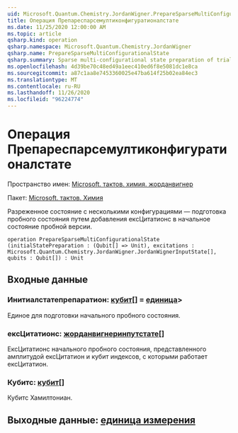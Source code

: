 ```yaml
---
uid: Microsoft.Quantum.Chemistry.JordanWigner.PrepareSparseMultiConfigurationalState
title: Операция Препареспарсемултиконфигуратионалстате
ms.date: 11/25/2020 12:00:00 AM
ms.topic: article
qsharp.kind: operation
qsharp.namespace: Microsoft.Quantum.Chemistry.JordanWigner
qsharp.name: PrepareSparseMultiConfigurationalState
qsharp.summary: Sparse multi-configurational state preparation of trial state by adding excitations to initial trial state.
ms.openlocfilehash: 4d39be70c48ed49a1eec410ed6f8e5081dc1e8ca
ms.sourcegitcommit: a87c1aa8e7453360025e47ba614f25b02ea84ec3
ms.translationtype: MT
ms.contentlocale: ru-RU
ms.lasthandoff: 11/26/2020
ms.locfileid: "96224774"
---
```

# <a name="preparesparsemulticonfigurationalstate-operation"></a>Операция Препареспарсемултиконфигуратионалстате

Пространство имен: [Microsoft. тактов. химия. жорданвигнер](xref:Microsoft.Quantum.Chemistry.JordanWigner)

Пакет: [Microsoft. тактов. Химия](https://nuget.org/packages/Microsoft.Quantum.Chemistry)


Разреженное состояние с несколькими конфигурациями — подготовка пробного состояния путем добавления ексЦитатионс в начальное состояние пробной версии.

```qsharp
operation PrepareSparseMultiConfigurationalState (initialStatePreparation : (Qubit[] => Unit), excitations : Microsoft.Quantum.Chemistry.JordanWigner.JordanWignerInputState[], qubits : Qubit[]) : Unit
```


## <a name="input"></a>Входные данные

### <a name="initialstatepreparation--qubit--unit"></a>Инитиалстатепрепаратион: [кубит](xref:microsoft.quantum.lang-ref.qubit)[] = [единица](xref:microsoft.quantum.lang-ref.unit)> 

Единое для подготовки начального пробного состояния.


### <a name="excitations--jordanwignerinputstate"></a>ексЦитатионс: [жорданвигнеринпутстате](xref:Microsoft.Quantum.Chemistry.JordanWigner.JordanWignerInputState)[]

ЕксЦитатионс начального пробного состояния, представленного амплитудой ексЦитатион и кубит индексов, с которыми работает ексЦитатион.


### <a name="qubits--qubit"></a>Кубитс: [кубит](xref:microsoft.quantum.lang-ref.qubit)[]

Кубитс Хамилтониан.



## <a name="output--unit"></a>Выходные данные: [единица измерения](xref:microsoft.quantum.lang-ref.unit)

